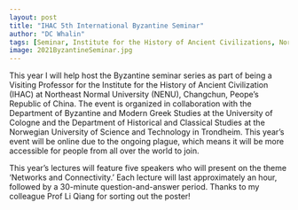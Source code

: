 ```yaml
---
layout: post
title: "IHAC 5th International Byzantine Seminar"
author: "DC Whalin"
tags: [Seminar, Institute for the History of Ancient Civilizations, Northeat Normal University]
image: 2021ByzantineSeminar.jpg
---
```


This year I will help host the Byzantine seminar series as part of being a Visiting Professor for the Institute for the History of Ancient Civilization (IHAC) at Northeast Normal University (NENU), Changchun, Peope’s Republic of China. The event is organized in collaboration with the Department of Byzantine and Modern Greek Studies at the University of Cologne and the Department of Historical and Classical Studies at the Norwegian University of Science and Technology in Trondheim. This year’s event will be online due to the ongoing plague, which means it will be more accessible for people from all over the world to join.

This year’s lectures will feature five speakers who will present on the theme ‘Networks and Connectivity.’ Each lecture will last approximately an hour, followed by a 30-minute question-and-answer period. Thanks to my colleague Prof Li Qiang for sorting out the poster!
